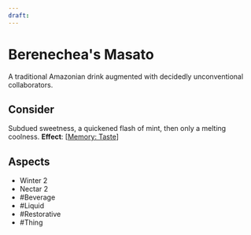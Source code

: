 ```yaml
---
draft:
---
```

# Berenechea's Masato
A traditional Amazonian drink augmented with decidedly unconventional collaborators.
## Consider
Subdued sweetness, a quickened flash of mint, then only a melting coolness.
**Effect**: [[Memory: Taste](https://uadaf.theevilroot.xyz/rowenarium/element/mem.Taste)]
## Aspects
- Winter 2 
- Nectar 2
- #Beverage
- #Liquid 
- #Restorative
- #Thing